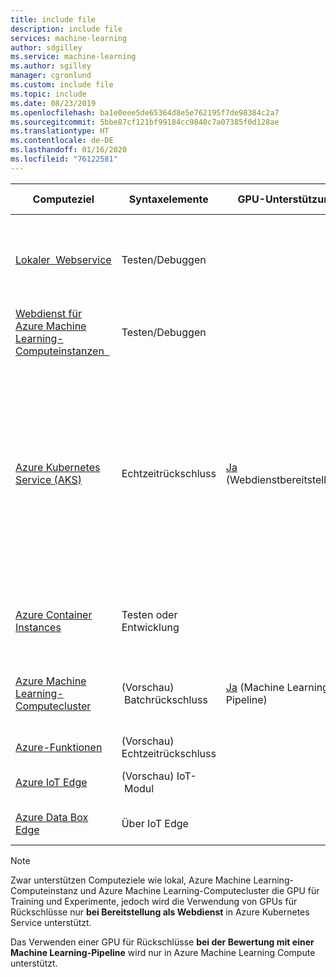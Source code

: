 ```yaml
---
title: include file
description: include file
services: machine-learning
author: sdgilley
ms.service: machine-learning
ms.author: sgilley
manager: cgronlund
ms.custom: include file
ms.topic: include
ms.date: 08/23/2019
ms.openlocfilehash: ba1e0eee5de65364d8e5e762195f7de98384c2a7
ms.sourcegitcommit: 5bbe87cf121bf99184cc9840c7a07385f0d128ae
ms.translationtype: HT
ms.contentlocale: de-DE
ms.lasthandoff: 01/16/2020
ms.locfileid: "76122581"
---
```

| Computeziel | Syntaxelemente | GPU-Unterstützung | FPGA-Unterstützung | Beschreibung |
| ----- | ----- | ----- | ----- | ----- |
| [Lokaler&nbsp;&nbsp;Webservice](../articles/machine-learning/how-to-deploy-and-where.md#local) | Testen/Debuggen | &nbsp; | &nbsp; | Für eingeschränkte Tests und Problembehandlung verwenden. Die Hardwarebeschleunigung hängt von der Verwendung von Bibliotheken im lokalen System ab.
| [Webdienst für Azure Machine Learning-Computeinstanzen&nbsp;&nbsp;](../articles/machine-learning/how-to-deploy-and-where.md#notebookvm) | Testen/Debuggen | &nbsp; | &nbsp; | Für eingeschränkte Tests und Problembehandlung verwenden.
| [Azure Kubernetes Service (AKS)](../articles/machine-learning/how-to-deploy-and-where.md#aks) | Echtzeitrückschluss |  [Ja](../articles/machine-learning/how-to-deploy-inferencing-gpus.md) (Webdienstbereitstellung) | [Ja](../articles/machine-learning/how-to-deploy-fpga-web-service.md)   |Für hochgradig skalierbare Produktionsbereitstellungen verwenden. Bietet schnelle Antwortzeiten und die automatische Skalierung von bereitgestellten Diensten. Die automatische Skalierung von Clustern wird vom Azure Machine Learning SDK nicht unterstützt. Die Knoten in Ihrem AKS-Cluster können Sie über die entsprechende Benutzeroberfläche im Azure-Portal ändern. AKS ist die einzige für den Designer verfügbare Option. |
| [Azure Container Instances](../articles/machine-learning/how-to-deploy-and-where.md#aci) | Testen oder Entwicklung | &nbsp;  | &nbsp; | Für CPU-lastige Workloads im kleinen Maßstab verwenden, die weniger als 48 GB Arbeitsspeicher erfordern. |
| [Azure Machine Learning-Computecluster](../articles/machine-learning/how-to-use-parallel-run-step.md) | (Vorschau) &nbsp;Batchrückschluss | [Ja](../articles/machine-learning/how-to-use-parallel-run-step.md) (Machine Learning-Pipeline) | &nbsp;  | Ausführen von Batchbewertungen auf serverlosen Computezielen. Unterstützt virtuelle Computer mit normaler und niedriger Priorität. |
| [Azure-Funktionen](../articles/machine-learning/how-to-deploy-functions.md) | (Vorschau) Echtzeitrückschluss | &nbsp; | &nbsp; | &nbsp; |
| [Azure IoT Edge](../articles/machine-learning/how-to-deploy-and-where.md#iotedge) | (Vorschau) IoT-&nbsp;Modul |  &nbsp; | &nbsp; | Bereitstellen und Verarbeiten von ML-Modellen auf IoT-Geräten. |
| [Azure Data Box Edge](../articles/databox-online/data-box-edge-overview.md)   | Über IoT Edge |  &nbsp; | Ja | Bereitstellen und Verarbeiten von ML-Modellen auf IoT-Geräten. |

> [!NOTE]
> Zwar unterstützen Computeziele wie lokal, Azure Machine Learning-Computeinstanz und Azure Machine Learning-Computecluster die GPU für Training und Experimente, jedoch wird die Verwendung von GPUs für Rückschlüsse nur __bei Bereitstellung als Webdienst__ in Azure Kubernetes Service unterstützt.
>
> Das Verwenden einer GPU für Rückschlüsse __bei der Bewertung mit einer Machine Learning-Pipeline__ wird nur in Azure Machine Learning Compute unterstützt.